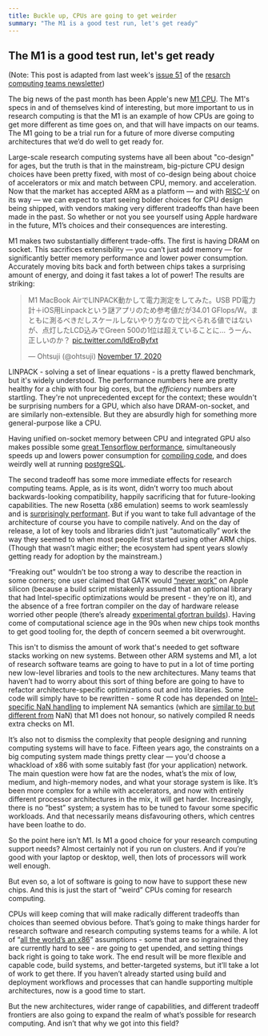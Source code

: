 ```yaml
---
title: Buckle up, CPUs are going to get weirder
summary: "The M1 is a good test run, let's get ready"
---
```


## The M1 is a good test run, let's get ready

(Note: This post is adapted from last week's [issue 51](https://newsletter.researchcomputingteams.org/archive/5246c80f-2211-470c-94cb-d25496e8d5e8) 
of the [resarch computing teams newsletter](https://www.researchcomputingteams.org))

The big news of the past month has been Apple's new [M1
CPU](https://www.anandtech.com/show/16252/mac-mini-apple-m1-tested/7).
The M1's specs in and of themselves kind of interesting, but more
important to us in research computing is that the M1 is an example
of how CPUs are going to get more different as time goes on, and
that will have impacts on our teams.  The M1 going to be a trial run for
a future of more diverse computing architectures that we’d do well
to get ready for.

Large-scale research computing systems have all been about "co-design"
for ages, but the truth is that in the mainstream, big-picture CPU
design choices have been pretty fixed, with most of co-design
being about choice of accelerators or mix and match between CPU,
memory. and acceleration.  Now that the market has accepted ARM as
a platform &mdash; and with [RISC-V](https://riscv.org) on its way &mdash; we
can expect to start seeing bolder choices for CPU design being
shipped, with vendors making very different tradeoffs than have
been made in the past.  So whether or not you see yourself using
Apple hardware in the future, M1’s choices and their consequences
are interesting.

M1 makes two substantially different trade-offs.  The first is
having DRAM on socket.  This sacrifices extensibility &mdash; you can’t
just add memory &mdash; for significantly better memory performance and
lower power consumption.  Accurately moving bits back and forth
between chips takes a surprising amount of energy, and doing it
fast takes a lot of power!   The results are striking:

<blockquote class="twitter-tweet"><p lang="ja" dir="ltr">M1 MacBook AirでLINPACK動かして電力測定をしてみた。USB PD電力計＋iOS用Linpackという謎アプリのため参考値だが34.01 GFlops/W。まともに測るべきだしスケールしないやり方なので比べられる値ではないが、点灯したLCD込みでGreen 500の1位は超えていることに… うーん、正しいのか？ <a href="https://t.co/ldEroByfxt">pic.twitter.com/ldEroByfxt</a></p>&mdash; Ohtsuji (@ohtsuji) <a href="https://twitter.com/ohtsuji/status/1328768907461623808?ref_src=twsrc%5Etfw">November 17, 2020</a></blockquote> <script async src="https://platform.twitter.com/widgets.js" charset="utf-8"></script>

LINPACK - solving a set of linear equations - is a pretty flawed
benchmark, but it's widely understood.  The performance numbers
here are pretty healthy for a chip with four big cores, but the
_efficiency_ numbers are startling.  They're not unprecedented
except for the context; these wouldn't be surprising numbers for a
GPU, which also have DRAM-on-socket, and are similarly non-extensible.
But they are absurdly high for something more general-purpose like
a CPU.

Having unified on-socket memory between CPU and integrated GPU also
makes possible some [great Tensorflow
performance](https://blog.tensorflow.org/2020/11/accelerating-tensorflow-performance-on-mac.html),
simultaneously speeds up and lowers power consumption for [compiling
code](https://www.macrumors.com/2020/11/17/apple-silicon-m1-compiles-code-as-fast-as-mac-pro/),
and does weirdly well at running
[postgreSQL](https://info.crunchydata.com/blog/postgresql-benchmarks-apple-arm-m1-macbook-pro-2020).

The second tradeoff has some more immediate effects for research
computing teams. Apple, as is its wont, didn’t worry too much about
backwards-looking compatibility, happily sacrificing that for
future-looking capabilities.  The new Rosetta (x86 emulation) seems
to work seamlessly and is [surprisingly
performant](https://twitter.com/pmelsted/status/1329934691944816640).  But
if you want to take full advantage of the architecture of course
you have to compile natively.  And on the day of release, a lot of
key tools and libraries didn’t just “automatically” work the way
they seemed to when most people first started using other ARM chips.
(Though that wasn’t magic either; the ecosystem had spent years
slowly getting ready for adoption by the mainstream.)

&ldquo;Freaking out&rdquo; wouldn’t be too strong a way to describe
the reaction in some corners; one user claimed that GATK would
[&ldquo;never
work&rdquo;](https://twitter.com/biocrusoe/status/1328704001039339521) on
Apple silicon (because a build script mistakenly assumed that an
optional library that had Intel-specific optimizations would be
present - they're on it), and the absence of a free fortran compiler
on the day of hardware release worried other people (there’s already
[experimental gfortran
builds](https://github.com/fxcoudert/gfortran-for-macOS/releases/tag/11-arm-alpha1)).
Having come of computational science age in the 90s when new chips
took months to get good tooling for, the depth of concern seemed a
bit overwrought.

This isn't to dismiss the amount of work that's needed to get
software stacks working on new systems.  Between other ARM systems
and M1, a lot of research software teams are going to have to put
in a lot of time porting new low-level libraries and tools to the
new architectures.  Many teams that haven’t had to worry about this
sort of thing before are going to have to refactor architecture-specific
optimizations out and into libraries.  Some code will simply have
to be rewritten - some R code has depended on [Intel-specific NaN
handling](https://developer.r-project.org/Blog/public/2020/11/02/will-r-work-on-apple-silicon/)
to implement NA semantics (which are [similar to but different
from](https://blog.revolutionanalytics.com/2016/07/understanding-na-in-r.html)
NaN) that M1 does not honour, so natively compiled R needs extra
checks on M1.

It’s also not to dismiss the complexity that people designing and
running computing systems will have to face.  Fifteen years ago,
the constraints on a big computing system made things pretty clear &mdash; 
you'd choose a whackload of x86 with some suitably fast (for your application)
network. The main question were how fat are the nodes, what’s
the mix of low, medium, and high-memory nodes, and what your storage
system is like.  It’s been more
complex for a while with accelerators, and now with entirely different
processor architectures in the mix, it will get harder.  Increasingly,
there is no “best” system; a system has to be tuned to favour some
specific workloads.  And that necessarily means disfavouring others,
which centres have been loathe to do.

So the point here isn’t M1.  Is M1 a good choice for your research
computing support needs?  Almost certainly not if you run on clusters.
And if you’re good with your laptop or desktop, well, then lots of
processors will work well enough.

But even so, a lot of software is going to now have to support these
new chips. And this is just the start of &ldquo;weird&rdquo; CPUs 
coming for research computing.

CPUs will keep coming that will make radically different tradeoffs
than choices than seemed obvious before.  That’s going to make
things harder for research software and research computing systems
teams for a while.  A lot of &ldquo;[all the world’s an
x86](https://encyclopedia2.thefreedictionary.com/vaxocentrism)&rdquo;
assumptions - some that are so ingrained they are currently hard
to see - are going to get upended, and setting things back right
is going to take work.  The end result will be more flexible and
capable code, build systems, and better-targeted systems, but it’ll
take a lot of work to get there.   If you haven’t already started
using build and deployment workflows and processes that can handle
supporting multiple architectures, now is a good time to start.

But the new architectures, wider range of capabilities, and different
tradeoff frontiers are also going to expand the realm of what’s
possible for research computing.  And isn’t that why we got into
this field?
